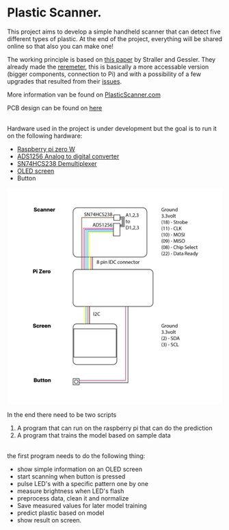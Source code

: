 # Plastic Scanner.
This project aims to develop a simple handheld scanner that can detect five different types of plastic. At the end of the project, everything will be shared online so that also you can make one!

The working principle is based on [this paper](https://www.researchgate.net/publication/337868860_Identification_of_Plastic_Types_Using_Discrete_Near_Infrared_Reflectance_Spectroscopy) by Straller and Gessler. They already made the [reremeter](https://github.com/arminstr/reremeter), this is basically a more accessable version (bigger components, connection to Pi) and with a possibility of a few upgrades that resulted from their [issues](https://github.com/arminstr/reremeter/issues). 

More information van be found on [PlasticScanner.com](https://plasticscanner.com)

PCB design can be found on [here](jerzeek/nir-spectroscope-final-pcb)

</br>
Hardware used in the project is under development but the goal is to run it on the following hardware:

- [Raspberry pi zero W](https://www.raspberrypi.org/products/raspberry-pi-zero-w/)
- [ADS1256 Analog to digital converter](https://www.ti.com/product/ADS1256)
- [SN74HCS238 Demultiplexer](https://www.ti.com/product/SN74HCS238)
- [OLED screen](https://www.adafruit.com/product/938)
- Button

![Schematic](img/schematic.png "schematic")
</br>

In the end there need to be two scripts
1. A program that can run on the raspberry pi that can do the prediction
2. A program that trains the model based on sample data

</br>
the first program needs to do the following thing:

- show simple information on an OLED screen
- start scanning when button is pressed
- pulse LED's with a specific pattern one by one
- measure brightness when LED's flash
- preprocess data, clean it and normalize
- Save measured values for later model training
- predict plastic based on model
- show result on screen.
